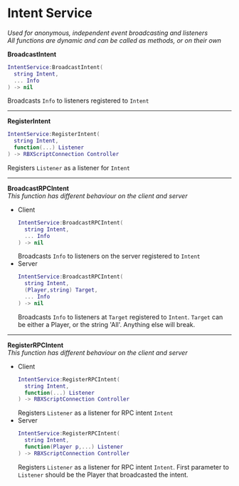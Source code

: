 Intent Service
===
*Used for anonymous, independent event broadcasting and listeners*  
*All functions are dynamic and can be called as methods, or on their own*  

**BroadcastIntent**
``` lua
IntentService:BroadcastIntent(
  string Intent,
  ... Info
) -> nil
```
Broadcasts `Info` to listeners registered to `Intent`

---

**RegisterIntent**
``` lua
IntentService:RegisterIntent(
  string Intent,
  function(...) Listener
) -> RBXScriptConnection Controller
```
Registers `Listener` as a listener for `Intent`

---

**BroadcastRPCIntent**  
*This function has different behaviour on the client and server*

* Client
  ``` lua
  IntentService:BroadcastRPCIntent(
    string Intent,
    ... Info
  ) -> nil
  ```
  Broadcasts `Info` to listeners on the server registered to `Intent`
* Server
  ``` lua
  IntentService:BroadcastRPCIntent(
    string Intent,
    (Player,string) Target,
    ... Info
  ) -> nil
  ```
  Broadcasts `Info` to listeners at `Target` registered to `Intent`. `Target`
  can be either a Player, or the string 'All'. Anything else will break.

---

**RegisterRPCIntent**  
*This function has different behaviour on the client and server*

* Client
  ``` lua
  IntentService:RegisterRPCIntent(
    string Intent,
    function(...) Listener
  ) -> RBXScriptConnection Controller
  ```
  Registers `Listener` as a listener for RPC intent `Intent`
* Server
  ``` lua
  IntentService:RegisterRPCIntent(
    string Intent,
    function(Player p,...) Listener
  ) -> RBXScriptConnection Controller
  ```
  Registers `Listener` as a listener for RPC intent `Intent`. First parameter to
  `Listener` should be the Player that broadcasted the intent.
